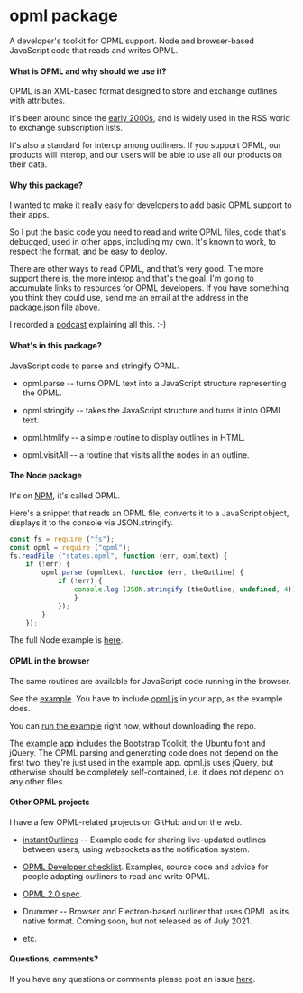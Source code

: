 # opml package

A developer's toolkit for OPML support. Node and browser-based JavaScript code that reads and writes OPML.

#### What is OPML and why should we use it?

OPML is an XML-based format designed to store and exchange outlines with attributes. 

It's been around since the <a href="http://scripting.com/davenet/2000/09/24/opml10.html">early 2000s</a>, and is widely used in the RSS world to exchange subscription lists. 

It's also a standard for interop among outliners. If you support OPML, our products will interop, and our users will be able to use all our products on their data. 

#### Why this package?

I wanted to make it really easy for developers to add basic OPML support to their apps.

So I put the basic code you need to read and write OPML files, code that's debugged, used in other apps, including my own. It's known to work, to respect the format, and be easy to deploy.

There are other ways to read OPML, and that's very good. The more support there is, the more interop and that's the goal. I'm going to accumulate links to resources for OPML developers. If you have something you think they could use, send me an email at the address in the package.json file above. 

I recorded a <a href="http://scripting.com/2021/07/04/myPitchForOpml.m4a">podcast</a> explaining all this. :-)

#### What's in this package?

JavaScript code to parse and stringify OPML.

* opml.parse -- turns OPML text into a JavaScript structure representing the OPML.

* opml.stringify -- takes the JavaScript structure and turns it into OPML text.

* opml.htmlify -- a simple routine to display outlines in HTML.

* opml.visitAll -- a routine that visits all the nodes in an outline.

#### The Node package

It's on <a href="https://www.npmjs.com/package/opml">NPM</a>, it's called OPML.

Here's a snippet that reads an OPML file, converts it to a JavaScript object, displays it to the console via JSON.stringify.

```javascriptconst fs = require ("fs");const opml = require ("opml");fs.readFile ("states.opml", function (err, opmltext) {	if (!err) {		opml.parse (opmltext, function (err, theOutline) {			if (!err) {				console.log (JSON.stringify (theOutline, undefined, 4));				}			});		}	});```

The full Node example is <a href="https://github.com/scripting/opmlPackage/blob/main/examples/parsing/test.js">here</a>. 

#### OPML in the browser

The same routines are available for JavaScript code running in the browser. 

See the <a href="https://github.com/scripting/opmlPackage/tree/main/client">example</a>. You have to include <a href="e/blob/main/client/opml.js">opml.js</a> in your app, as the example does. 

You can <a href="http://scripting.com/code/opmlpackage/examples/browser/">run the example</a> right now, without downloading the repo.

The <a href="https://github.com/scripting/opmlPackage/tree/main/examples/browser">example app</a> includes the Bootstrap Toolkit, the Ubuntu font and jQuery. The OPML parsing and generating code does not depend on the first two, they're just used in the example app. opml.js uses jQuery, but otherwise should be completely self-contained, i.e. it does not depend on any other files.

#### Other OPML projects

I have a few OPML-related projects on GitHub and on the web. 

* <a href="https://github.com/scripting/instantOutlines">instantOutlines</a> -- Example code for sharing live-updated outlines between users, using websockets as the notification system.

* <a href="http://this.how/opmlChecklist/">OPML Developer checklist</a>. Examples, source code and advice for people adapting outliners to read and write OPML.

* <a href="http://dev.opml.org/spec2.html">OPML 2.0 spec</a>.

* Drummer -- Browser and Electron-based outliner that uses OPML as its native format. Coming soon, but not released as of July 2021.

* etc.

#### Questions, comments?

If you have any questions or comments please post an issue <a href="https://github.com/scripting/opmlPackage/issues">here</a>. 

